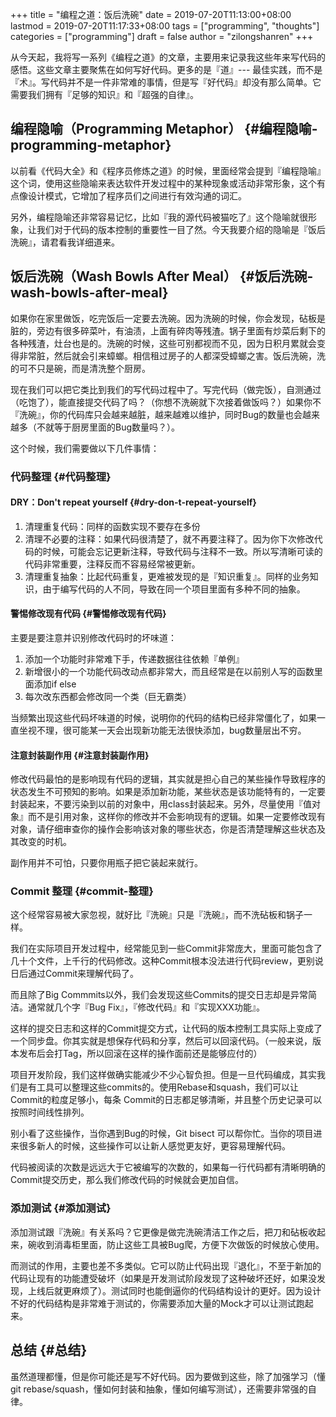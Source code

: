 +++
title = "编程之道：饭后洗碗"
date = 2019-07-20T11:13:00+08:00
lastmod = 2019-07-20T11:17:33+08:00
tags = ["programming", "thoughts"]
categories = ["programming"]
draft = false
author = "zilongshanren"
+++

从今天起，我将写一系列《编程之道》的文章，主要用来记录我这些年来写代码的感悟。这些文章主要聚焦在如何写好代码。更多的是『道』--- 最佳实践，而不是『术』。写代码并不是一件非常难的事情，但是写『好代码』却没有那么简单。它需要我们拥有『足够的知识』和『超强的自律』。

<!--more-->


## 编程隐喻（Programming Metaphor） {#编程隐喻-programming-metaphor}

以前看《代码大全》和《程序员修炼之道》的时候，里面经常会提到『编程隐喻』这个词，使用这些隐喻来表达软件开发过程中的某种现象或活动非常形象，这个有点像设计模式，它增加了程序员们之间进行有效沟通的词汇。

另外，编程隐喻还非常容易记忆，比如『我的源代码被猫吃了』这个隐喻就很形象，让我们对于代码的版本控制的重要性一目了然。今天我要介绍的隐喻是『饭后洗碗』，请君看我详细道来。


## 饭后洗碗（Wash Bowls After Meal） {#饭后洗碗-wash-bowls-after-meal}

如果你在家里做饭，吃完饭后一定要去洗碗。因为洗碗的时候，你会发现，砧板是脏的，旁边有很多碎菜叶，有油渍，上面有碎肉等残渣。锅子里面有炒菜后剩下的各种残渣，灶台也是的。洗碗的时候，这些可别都视而不见，因为日积月累就会变得非常脏，然后就会引来蟑螂。相信租过房子的人都深受蟑螂之害。饭后洗碗，洗的可不只是碗，而是清洗整个厨房。

现在我们可以把它类比到我们的写代码过程中了。写完代码（做完饭），自测通过（吃饱了），能直接提交代码了吗？（你想不洗碗就下次接着做饭吗？）如果你不『洗碗』，你的代码库只会越来越脏，越来越难以维护，同时Bug的数量也会越来越多（不就等于厨房里面的Bug数量吗？）。

这个时候，我们需要做以下几件事情：


### 代码整理 {#代码整理}


#### DRY：Don't repeat yourself {#dry-don-t-repeat-yourself}

1.  清理重复代码：同样的函数实现不要存在多份
2.  清理不必要的注释：如果代码很清楚了，就不再要注释了。因为你下次修改代码的时候，可能会忘记更新注释，导致代码与注释不一致。所以写清晰可读的代码非常重要，注释反而不容易经常被更新。
3.  清理重复抽象：比起代码重复，更难被发现的是『知识重复』。同样的业务知识，由于编写代码的人不同，导致在同一个项目里面有多种不同的抽象。


#### 警惕修改现有代码 {#警惕修改现有代码}

主要是要注意并识别修改代码时的坏味道：

1.  添加一个功能时非常难下手，传递数据往往依赖『单例』
2.  新增很小的一个功能代码改动点都非常大，而且经常是在以前别人写的函数里面添加if else
3.  每次改东西都会修改同一个类（巨无霸类）

当频繁出现这些代码坏味道的时候，说明你的代码的结构已经非常僵化了，如果一直坐视不理，很可能某一天会出现新功能无法很快添加，bug数量层出不穷。


#### 注意封装副作用 {#注意封装副作用}

修改代码最怕的是影响现有代码的逻辑，其实就是担心自己的某些操作导致程序的状态发生不可预知的影响。如果是添加新功能，某些状态是该功能特有的，一定要封装起来，不要污染到以前的对象中，用class封装起来。另外，尽量使用『值对象』而不是引用对象，这样你的修改并不会影响现有的逻辑。如果一定要修改现有对象，请仔细审查你的操作会影响该对象的哪些状态，你是否清楚理解这些状态及其改变的时机。

副作用并不可怕，只要你用瓶子把它装起来就行。


### Commit 整理 {#commit-整理}

这个经常容易被大家忽视，就好比『洗碗』只是『洗碗』，而不洗砧板和锅子一样。

我们在实际项目开发过程中，经常能见到一些Commit非常庞大，里面可能包含了几十个文件，上千行的代码修改。这种Commit根本没法进行代码review，更别说日后通过Commit来理解代码了。

而且除了Big Commmits以外，我们会发现这些Commits的提交日志却是异常简洁。通常就几个字『Bug Fix』，『修改代码』和『实现XXX功能』。

这样的提交日志和这样的Commit提交方式，让代码的版本控制工具实际上变成了一个同步盘。你其实就是想保存代码和分享，然后可以回滚代码。（一般来说，版本发布后会打Tag，所以回滚在这样的操作面前还是能够应付的）

项目开发阶段，我们这样做确实能减少不少心智负担。但是一旦代码编成，其实我们是有工具可以整理这些commits的。使用Rebase和squash，我们可以让Commit的粒度足够小，每条
Commit的日志都足够清晰，并且整个历史记录可以按照时间线性排列。

别小看了这些操作，当你遇到Bug的时候，Git bisect 可以帮你忙。当你的项目进来很多新人的时候，这些操作可以让新人感觉更友好，更容易理解代码。

代码被阅读的次数是远远大于它被编写的次数的，如果每一行代码都有清晰明确的Commit提交历史，那么我们修改代码的时候就会更加自信。


### 添加测试 {#添加测试}

添加测试跟『洗碗』有关系吗？它更像是做完洗碗清洁工作之后，把刀和砧板收起来，碗收到消毒柜里面，防止这些工具被Bug爬，方便下次做饭的时候放心使用。

而测试的作用，主要也差不多类似。它可以防止代码出现『退化』，不至于新加的代码让现有的功能遭受破坏（如果是开发测试阶段发现了这种破坏还好，如果没发现，上线后就更麻烦了）。测试同时也能倒逼你的代码结构设计的更好。因为设计不好的代码结构是非常难于测试的，你需要添加大量的Mock才可以让测试跑起来。


## 总结 {#总结}

虽然道理都懂，但是你可能还是写不好代码。因为要做到这些，除了加强学习（懂git
rebase/squash，懂如何封装和抽象，懂如何编写测试），还需要非常强的自律。
